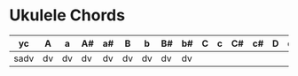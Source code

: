 # Ukulele Chords

| yc   | A  | a  | A# | a# | B  | b  | B# | b# | C | c | C# | c# | D | d | D# | d# | E | e | E# | e# | F | f | F# | f# | G | g | G# | g# |
|------|----|----|----|----|----|----|----|----|--|--|--|--|--|--|--|--|--|--|--|--|--|--|--|--|--|--|--|--|
| sadv | dv | dv | dv | dv | dv | dv | dv | dv |
